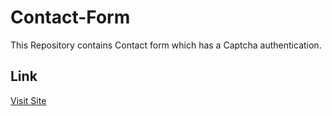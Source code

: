 # Contact-Form

This Repository contains Contact form which has a Captcha authentication.

## Link
[Visit Site](#)
